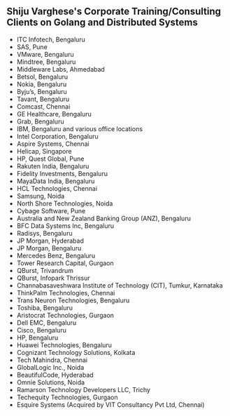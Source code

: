 
## Shiju Varghese's Corporate Training/Consulting Clients on Golang and Distributed Systems

* ITC Infotech, Bengaluru
* SAS, Pune
* VMware, Bengaluru
* Mindtree, Bengaluru 
* Middleware Labs, Ahmedabad 
* Betsol, Bengaluru 
* Nokia, Bengaluru
* Byju’s, Bengaluru
* Tavant, Bengaluru
* Comcast, Chennai
* GE Healthcare, Bengaluru
* Grab, Bengaluru 
* IBM, Bengaluru and various office locations
* Intel Corporation, Bengaluru
* Aspire Systems, Chennai
* Helicap, Singapore
* HP, Quest Global, Pune
* Rakuten India, Bengaluru
* Fidelity Investments, Bengaluru
* MayaData India, Bengaluru
* HCL Technologies, Chennai
* Samsung, Noida
* North Shore Technologies, Noida
* Cybage Software, Pune
* Australia and New Zealand Banking Group (ANZ), Bengaluru
* BFC Data Systems Inc, Bengaluru
* Radisys, Bengaluru
* JP Morgan, Hyderabad
* JP Morgan, Bengaluru
* Mercedes Benz, Bengaluru
* Tower Research Capital, Gurgaon 
* QBurst, Trivandrum
* QBurst, Infopark Thrissur
* Channabasaveshwara Institute of Technology (CIT), Tumkur, Karnataka
* ThinkPalm Technologies, Chennai
* Trans Neuron Technologies, Bengaluru  
* Toshiba, Bengaluru
* Aristocrat Technologies, Gurgaon 
* Dell EMC, Bengaluru
* Cisco, Bengaluru
* HP, Bengaluru
* Huawei Technologies, Bengaluru
* Cognizant Technology Solutions, Kolkata
* Tech Mahindra, Chennai
* GlobalLogic Inc., Noida
* BeautifulCode, Hyderabad 
* Omnie Solutions, Noida
* Ramarson Technology Developers LLC, Trichy
* Techequity Technologies, Gurgaon
* Esquire Systems (Acquired by VIT Consultancy Pvt Ltd, Chennai) 
